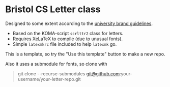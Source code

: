 # Bristol CS Letter class

Designed to some extent according to the [university brand guidelines](https://uob.sharepoint.com/sites/marketing/SitePages/Brand-guidlines.aspx).

- Based on the KOMA-script `scrlttr2` class for letters.
- Requires XeLaTeX to compile (due to unusual fonts).
- Simple `latexmkrc` file included to help `latexmk` go.

This is a template, so try the "Use this template" button to make a new repo.

Also it uses a submodule for fonts, so clone with
> git clone --recurse-submodules git@github.com:your-username/your-letter-repo.git
